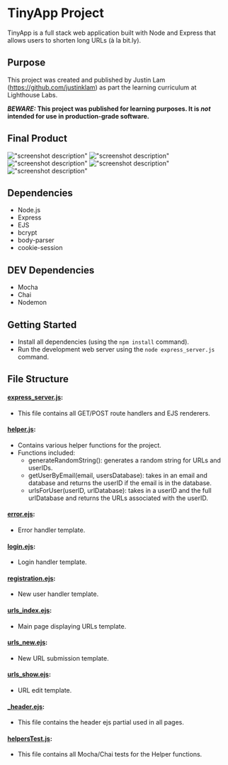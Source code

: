 # TinyApp Project

TinyApp is a full stack web application built with Node and Express that allows users to shorten long URLs (à la bit.ly).

## Purpose

This project was created and published by Justin Lam (https://github.com/justinklam) as part the learning curriculum at Lighthouse Labs. 

**_BEWARE:_ This project was published for learning purposes. It is _not_ intended for use in production-grade software.**

## Final Product

!["screenshot description"](#)
!["screenshot description"](#)
!["screenshot description"](#)
!["screenshot description"](#)
!["screenshot description"](#)



## Dependencies

- Node.js
- Express
- EJS
- bcrypt
- body-parser
- cookie-session

## DEV Dependencies
- Mocha
- Chai
- Nodemon

## Getting Started

- Install all dependencies (using the `npm install` command).
- Run the development web server using the `node express_server.js` command.

## File Structure
#### [**express_server.js**](https://github.com/justinklam/tinyapp/blob/master/express_server.js): 
* This file contains all GET/POST route handlers and EJS renderers.
#### [**helper.js**](https://github.com/justinklam/tinyapp/blob/master/helper.js):
* Contains various helper functions for the project.
* Functions included:
    * generateRandomString(): generates a random string for URLs and userIDs.
    * getUserByEmail(email, usersDatabase): takes in an email and database and returns the userID if the email is in the database.
    * urlsForUser(userID, urlDatabase): takes in a userID and the full urlDatabase and returns the URLs associated with the userID.
#### [**error.ejs**](https://github.com/justinklam/tinyapp/blob/master/views/error.ejs):
* Error handler template.
#### [**login.ejs**](https://github.com/justinklam/tinyapp/blob/master/views/login.ejs):
* Login handler template.
#### [**registration.ejs**](https://github.com/justinklam/tinyapp/blob/master/views/registration.ejs):
* New user handler template.
#### [**urls_index.ejs**](https://github.com/justinklam/tinyapp/blob/master/views/urls_index.ejs):
* Main page displaying URLs template.
#### [**urls_new.ejs**](https://github.com/justinklam/tinyapp/blob/master/views/urls_new.ejs):
* New URL submission template.
#### [**urls_show.ejs**](https://github.com/justinklam/tinyapp/blob/master/views/urls_show.ejs):
* URL edit template.
#### [**_header.ejs**](https://github.com/justinklam/tinyapp/blob/master/views/partials/_header.ejs):
* This file contains the header ejs partial used in all pages.
#### [**helpersTest.js**](https://github.com/justinklam/tinyapp/blob/master/test/helpersTest.js):
* This file contains all Mocha/Chai tests for the Helper functions.